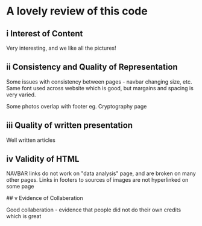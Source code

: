 # A lovely review of this code

## i Interest of Content

Very interesting, and we like all the pictures!

## ii Consistency and Quality of Representation

Some issues with consistency between pages - navbar changing size, etc. Same font used across website which is good, but margains and spacing is very varied.

Some photos overlap with footer eg. Cryptography page

## iii Quality of written presentation

Well written articles

## iv Validity of HTML

NAVBAR links do not work on "data analysis" page, and are broken on many other pages. Links in footers to sources of images are not hyperlinked on some page

## v Evidence of Collaberation

Good collaberation - evidence that people did not do their own credits which is great